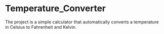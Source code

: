 # Temperature_Converter
The project is a simple calculator that automatically converts a temperature in Celsius to Fahrenheit and Kelvin.
